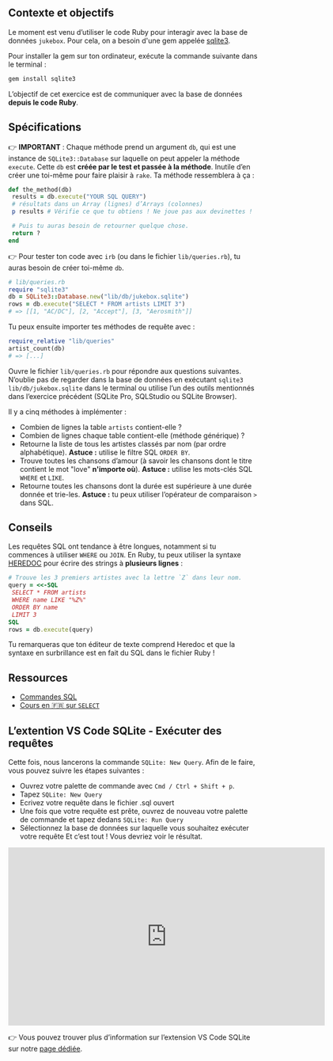 ## Contexte et objectifs

Le moment est venu d’utiliser le code Ruby pour interagir avec la base de données `jukebox`. Pour cela, on a besoin d'une gem appelée [sqlite3](http://rubygems.org/gems/sqlite3).

Pour installer la gem sur ton ordinateur, exécute la commande suivante dans le terminal :

```bash
gem install sqlite3
```

L’objectif de cet exercice est de communiquer avec la base de données **depuis le code Ruby**.

## Spécifications

👉 **IMPORTANT** : Chaque méthode prend un argument `db`, qui est une instance de `SQLite3::Database` sur laquelle on peut appeler la méthode `execute`. Cette `db` est **créée par le test et passée à la méthode**. Inutile d’en créer une toi-même pour faire plaisir à `rake`. Ta méthode ressemblera à ça :

```ruby
def the_method(db)
 results = db.execute("YOUR SQL QUERY")
 # résultats dans un Array (lignes) d’Arrays (colonnes)
 p results # Vérifie ce que tu obtiens ! Ne joue pas aux devinettes !

 # Puis tu auras besoin de retourner quelque chose.
 return ?
end
```

👉 Pour tester ton code avec `irb` (ou dans le fichier `lib/queries.rb`), tu auras besoin de créer toi-même `db`.

```ruby
# lib/queries.rb
require "sqlite3"
db = SQLite3::Database.new("lib/db/jukebox.sqlite")
rows = db.execute("SELECT * FROM artists LIMIT 3")
# => [[1, "AC/DC"], [2, "Accept"], [3, "Aerosmith"]]
```

Tu peux ensuite importer tes méthodes de requête avec :

```ruby
require_relative "lib/queries"
artist_count(db)
# => [...]
```

Ouvre le fichier `lib/queries.rb` pour répondre aux questions suivantes. N’oublie pas de regarder dans la base de données en exécutant `sqlite3 lib/db/jukebox.sqlite` dans le terminal ou utilise l’un des outils mentionnés dans l’exercice précédent (SQLite Pro, SQLStudio ou SQLite Browser).

Il y a cinq méthodes à implémenter :

- Combien de lignes la table `artists` contient-elle ?
- Combien de lignes chaque table contient-elle (méthode générique) ?
- Retourne la liste de tous les artistes classés par nom (par ordre alphabétique). **Astuce :** utilise le filtre SQL `ORDER BY`.
- Trouve toutes les chansons d’amour (à savoir les chansons dont le titre contient le mot "love" **n'importe où**). **Astuce :** utilise les mots-clés SQL `WHERE` et `LIKE`.
- Retourne toutes les chansons dont la durée est supérieure à une durée donnée et trie-les. **Astuce :** tu peux utiliser l’opérateur de comparaison `>` dans SQL.

## Conseils

Les requêtes SQL ont tendance à être longues, notamment si tu commences à utiliser `WHERE` ou `JOIN`. En Ruby, tu peux utiliser la syntaxe [HEREDOC](https://www.rubyguides.com/2018/11/ruby-heredoc/) pour écrire des strings à **plusieurs lignes** :

```ruby
# Trouve les 3 premiers artistes avec la lettre `Z` dans leur nom.
query = <<-SQL
 SELECT * FROM artists
 WHERE name LIKE "%Z%"
 ORDER BY name
 LIMIT 3
SQL
rows = db.execute(query)
```

Tu remarqueras que ton éditeur de texte comprend Heredoc et que la syntaxe en surbrillance est en fait du SQL dans le fichier Ruby !

## Ressources

- [Commandes SQL](http://www.sqlcommands.net/)
- [Cours en 🇫🇷 sur `SELECT`](http://sqlpro.developpez.com/cours/sqlaz/select/#L3.4)

## L’extention VS Code SQLite - Exécuter des requêtes

Cette fois, nous lancerons la commande `SQLite: New Query`. Afin de le faire, vous pouvez suivre les étapes suivantes :
- Ouvrez votre palette de commande avec `Cmd / Ctrl + Shift + p`.
- Tapez  `SQLite: New Query`
- Ecrivez votre requête dans le fichier .sql ouvert
- Une fois que votre requête est prête, ouvrez de nouveau votre palette de commande et tapez dedans `SQLite: Run Query`
- Sélectionnez la base de données sur laquelle vous souhaitez exécuter votre requête
Et c’est tout ! Vous devriez voir le résultat.

<iframe src="https://player.vimeo.com/video/690525239?h=ca70e032e8" width="640" height="360" frameborder="0" webkitallowfullscreen mozallowfullscreen allowfullscreen></iframe>

:point_right: Vous pouvez trouver plus d’information sur l’extension VS Code SQLite sur notre [page dédiée](https://kitt.lewagon.com/knowledge/cheatsheets/vs_code_sqlite_extension).
